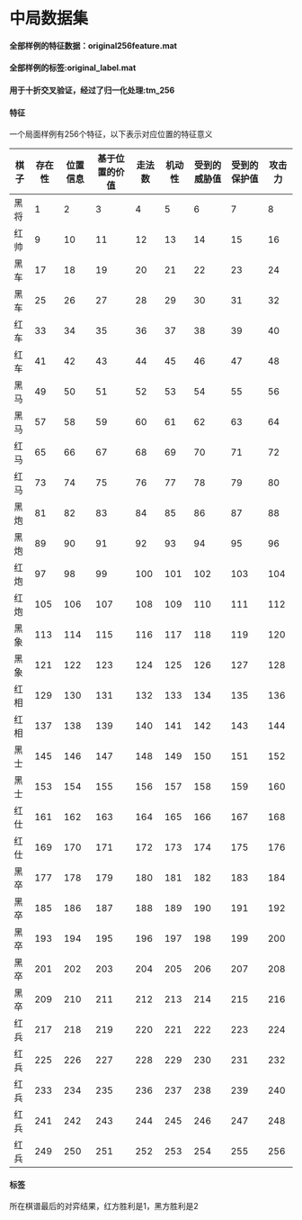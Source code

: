 # 中局数据集
#### 全部样例的特征数据：original256feature.mat
#### 全部样例的标签:original_label.mat
#### 用于十折交叉验证，经过了归一化处理:tm_256
#### 特征
一个局面样例有256个特征，以下表示对应位置的特征意义

棋子|存在性|位置信息|基于位置的价值|走法数|机动性|受到的威胁值|受到的保护值|攻击力
--|--|--|--|--|--|--|--|--
黑将|1|2|3|4|5|6|7|8
红帅|9|10|11|12|13|14|15|16
黑车|17|18|19|20|21|22|23|24
黑车|25|26|27|28|29|30|31|32
红车|33|34|35|36|37|38|39|40
红车|41|42|43|44|45|46|47|48
黑马|49|50|51|52|53|54|55|56
黑马|57|58|59|60|61|62|63|64
红马|65|66|67|68|69|70|71|72
红马|73|74|75|76|77|78|79|80
黑炮|81|82|83|84|85|86|87|88
黑炮|89|90|91|92|93|94|95|96
红炮|97|98|99|100|101|102|103|104
红炮|105|106|107|108|109|110|111|112
黑象|113|114|115|116|117|118|119|120
黑象|121|122|123|124|125|126|127|128
红相|129|130|131|132|133|134|135|136
红相|137|138|139|140|141|142|143|144
黑士|145|146|147|148|149|150|151|152
黑士|153|154|155|156|157|158|159|160
红仕|161|162|163|164|165|166|167|168
红仕|169|170|171|172|173|174|175|176
黑卒|177|178|179|180|181|182|183|184
黑卒|185|186|187|188|189|190|191|192
黑卒|193|194|195|196|197|198|199|200
黑卒|201|202|203|204|205|206|207|208
黑卒|209|210|211|212|213|214|215|216
红兵|217|218|219|220|221|222|223|224
红兵|225|226|227|228|229|230|231|232
红兵|233|234|235|236|237|238|239|240
红兵|241|242|243|244|245|246|247|248
红兵|249|250|251|252|253|254|255|256
#### 标签
所在棋谱最后的对弈结果，红方胜利是1，黑方胜利是2
